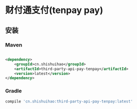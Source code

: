 # 财付通支付(tenpay pay)

## 安装

### Maven

```xml

<dependency>
    <groupId>cn.shishuihao</groupId>
    <artifactId>third-party-api-pay-tenpay</artifactId>
    <version>latest</version>
</dependency>
```

### Gradle

```groovy
compile 'cn.shishuihao:third-party-api-pay-tenpay:latest'
```
